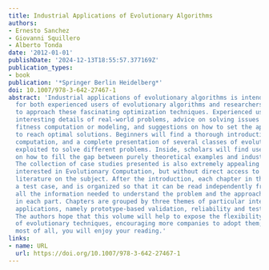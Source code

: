 ```yaml
---
title: Industrial Applications of Evolutionary Algorithms
authors:
- Ernesto Sanchez
- Giovanni Squillero
- Alberto Tonda
date: '2012-01-01'
publishDate: '2024-12-13T18:55:57.377169Z'
publication_types:
- book
publication: '*Springer Berlin Heidelberg*'
doi: 10.1007/978-3-642-27467-1
abstract: 'Industrial applications of evolutionary algorithms is intended as a resource
  for both experienced users of evolutionary algorithms and researchers that are beginning
  to approach these fascinating optimization techniques. Experienced users will find
  interesting details of real-world problems, advice on solving issues related to
  fitness computation or modeling, and suggestions on how to set the appropriate parameters
  to reach optimal solutions. Beginners will find a thorough introduction to evolutionary
  computation, and a complete presentation of several classes of evolutionary algorithms
  exploited to solve different problems. Inside, scholars will find useful examples
  on how to fill the gap between purely theoretical examples and industrial problems.
  The collection of case studies presented is also extremely appealing for anyone
  interested in Evolutionary Computation, but without direct access to extensive technical
  literature on the subject. After the introduction, each chapter in the book presents
  a test case, and is organized so that it can be read independently from the rest:
  all the information needed to understand the problem and the approach is reported
  in each part. Chapters are grouped by three themes of particular interest for real-world
  applications, namely prototype-based validation, reliability and test generation.
  The authors hope that this volume will help to expose the flexibility and efficiency
  of evolutionary techniques, encouraging more companies to adopt them; and that,
  most of all, you will enjoy your reading.'
links:
- name: URL
  url: https://doi.org/10.1007/978-3-642-27467-1
---
```

